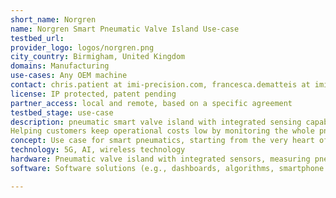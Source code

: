 ```yaml
---
short_name: Norgren
name: Norgren Smart Pneumatic Valve Island Use-case
testbed_url: 
provider_logo: logos/norgren.png
city_country: Birmigham, United Kingdom
domains: Manufacturing
use-cases: Any OEM machine
contact: chris.patient at imi-precision.com, francesca.dematteis at imi-precision.com
license: IP protected, patent pending 
partner_access: local and remote, based on a specific agreement
testbed_stage: use-case
description: pneumatic smart valve island with integrated sensing capabilities, edge data processing; local (on-local-display and/or PLC) and/or remote data visualization, including on the cloud. Currently, product in prototype phase; physical demo rig available. Patent pending. 
Helping customers keep operational costs low by monitoring the whole pneumatic system (up-and-down-stream); helps avoiding downtime, identifying, predicting faults and provide advice on how to fix them; predicting components end-of-life and help users replacing faulty products fast; also helps keeping costs low by monitoring compressed air consumption, identifying, and stopping leakages. Ideal product for any OEM, particularly on machines where pneumatics is critical. Suit any sector and any application. Modular and flexible solution to suit virtually any specific customer need, thanks to a ‘pick-and-choose' style menu of features and intelligent capabilities.
concept: Use case for smart pneumatics, starting from the very heart of a pneumatics system, thus the valve island. Test & learn about AI, machine learning, 5G, wireless technology, APIs
technology: 5G, AI, wireless technology
hardware: Pneumatic valve island with integrated sensors, measuring pneumatics KPIs, (e.g., pressure, flow), predicting life cycle, monitoring air consumption, monitoring components up-/down-stream, faults identification; IIoT gateway (OPC-UA and MQTT communication).
software: Software solutions (e.g., dashboards, algorithms, smartphone app) to provide actionable insights and pneumatics utilization best advice

---
```

